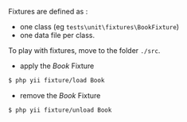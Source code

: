 Fixtures are defined as : 

- one class (eg `tests\unit\fixtures\BookFixture`)
- one data file per class.


To play with fixtures, move to the folder `./src`.

- apply the *Book* Fixture
```bash
$ php yii fixture/load Book
```
- remove the *Book* Fixture
```bash
$ php yii fixture/unload Book
```
